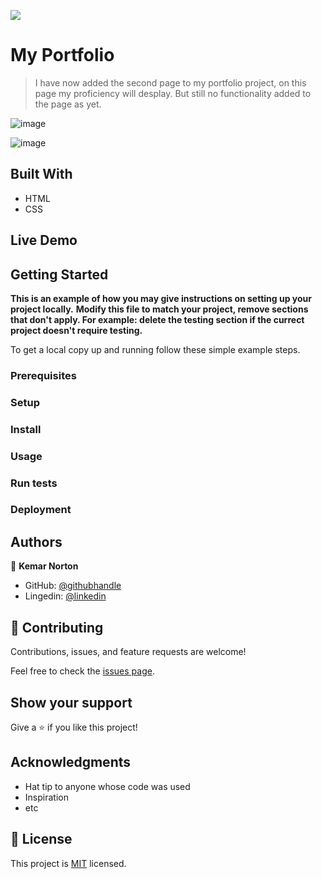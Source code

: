 ![](https://img.shields.io/badge/Microverse-blueviolet)

# My Portfolio

> I have now added the second page to my portfolio project, on this page my proficiency will desplay. But still no functionality added to the page as yet.

![image](https://user-images.githubusercontent.com/58619137/144698073-bd9c566b-5a43-42cd-a441-19cf8aaca085.png)



![image](https://user-images.githubusercontent.com/58619137/144698043-63298bc7-36b0-4c6d-bae5-79b210f71b5e.png)


## Built With

- HTML
- CSS

## Live Demo


## Getting Started

**This is an example of how you may give instructions on setting up your project locally.**
**Modify this file to match your project, remove sections that don't apply. For example: delete the testing section if the currect project doesn't require testing.**


To get a local copy up and running follow these simple example steps.

### Prerequisites

### Setup

### Install

### Usage

### Run tests

### Deployment



## Authors

👤 **Kemar Norton**

- GitHub: [@githubhandle](https://github.com/kemar-art)
- Lingedin: [@linkedin](www.linkedin.com/in/kemar-norton-2505431b2)

## 🤝 Contributing

Contributions, issues, and feature requests are welcome!

Feel free to check the [issues page](../../issues/).

## Show your support

Give a ⭐️ if you like this project!

## Acknowledgments

- Hat tip to anyone whose code was used
- Inspiration
- etc

## 📝 License

This project is [MIT](./MIT.md) licensed.
